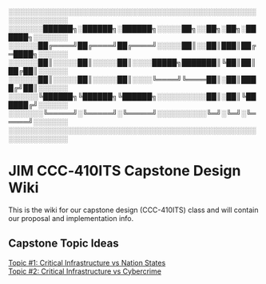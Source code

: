 ░░░░░░░░░░░░░░░░░░░░░░░░░░░░░░░░░░░░░░░░░░░░░░░░░░░░░░░░░░░░░░
░░░░░░░██████╗░██████╗░██████╗░░░░░██╗░░██╗░██╗░██████╗░░░░░░░
░░░░░░██╔════╝██╔════╝██╔════╝░░░░░██║░░██║███║██╔═████╗░░░░░░
░░░░░░██║░░░░░██║░░░░░██║░░░░█████╗███████║╚██║██║██╔██║░░░░░░
░░░░░░██║░░░░░██║░░░░░██║░░░░╚════╝╚════██║░██║████╔╝██║░░░░░░
░░░░░░╚██████╗╚██████╗╚██████╗░░░░░░░░░░██║░██║╚██████╔╝░░░░░░
░░░░░░░╚═════╝░╚═════╝░╚═════╝░░░░░░░░░░╚═╝░╚═╝░╚═════╝░░░░░░░       
░░░░░░░░░░░░░░░░░░░░░░░░░░░░░░░░░░░░░░░░░░░░░░░░░░░░░░░░░░░░░░

# JIM CCC‐410ITS Capstone Design Wiki

This is the wiki for our capstone design (CCC-410ITS) class and will contain our proposal and implementation info.

## Capstone Topic Ideas

[Topic #1: Critical Infrastructure vs Nation States](https://github.com/JIM-CC-Capstone-2025/Capstone-Design/wiki/Topic-%231:-Critical-Infrastructure-vs-Nation-States)  
[Topic #2: Critical Infrastructure vs Cybercrime](https://github.com/JIM-CC-Capstone-2025/Capstone-Design/wiki/Topic-%232:-Critical-Infrastructure-vs-Cybercrime)

